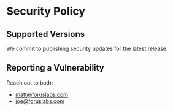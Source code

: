 # Security Policy

## Supported Versions

We commit to publishing security updates for the latest release.

## Reporting a Vulnerability

Reach out to both:
* matt@foruslabs.com
* joe@foruslabs.com
